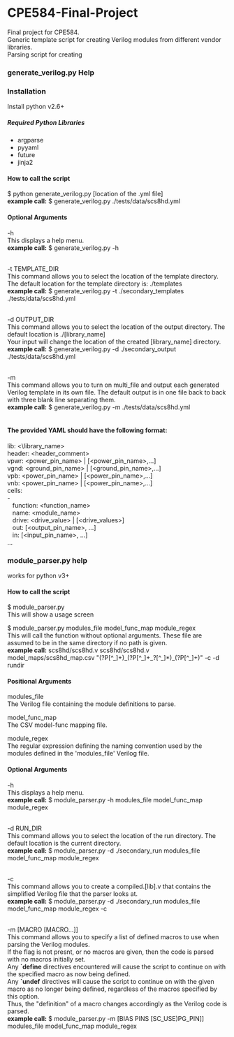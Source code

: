 # CPE584-Final-Project
Final project for CPE584.  
Generic template script for creating Verilog modules from different vendor libraries.   
Parsing script for creating


### generate_verilog.py Help
### Installation
Install python v2.6+    
##### Required Python Libraries
- argparse   
- pyyaml  
- future  
- jinja2

#### How to call the script
$ python generate_verilog.py [location of the .yml file]  
**example call:** $ generate_verilog.py ./tests/data/scs8hd.yml
#### Optional Arguments   

-h   
This displays a help menu.    
**example call:** $ generate_verilog.py -h
&nbsp;  
&nbsp;

-t TEMPLATE_DIR   
This command allows you to select the location of the template directory. The default location for the template directory is: ./templates   
**example call:** $ generate_verilog.py -t ./secondary_templates ./tests/data/scs8hd.yml
&nbsp;  
&nbsp;

-d OUTPUT_DIR   
This command allows you to select the location of the output directory. The default location is ./[library_name]    
Your input will change the location of the created [library_name] directory.  
**example call:** $ generate_verilog.py -d ./secondary_output ./tests/data/scs8hd.yml
&nbsp;  
&nbsp;

-m   
This command allows you to turn on multi_file and output each generated Verilog template in its own file. The default output is in one file back to back with three blank line separating them.  
**example call:** $ generate_verilog.py -m ./tests/data/scs8hd.yml
&nbsp;  
&nbsp;

#### The provided YAML should have the following format:

lib: <\library_name>  
header: \<header_comment>   
vpwr: \<power_pin_name> | [\<power_pin_name>,...]   
vgnd: \<ground_pin_name> | [\<ground_pin_name>,...]   
vpb: \<power_pin_name> | [\<power_pin_name>,...]    
vnb: \<power_pin_name> | [\<power_pin_name>,...]    
cells:   
\-  
&nbsp;&nbsp;  function: \<function_name>  
&nbsp;&nbsp;  name: \<module_name>  
&nbsp;&nbsp;  drive: \<drive_value> | [\<drive_values>]   
&nbsp;&nbsp;  out: [\<output_pin_name>, ...]  
&nbsp;&nbsp;  in: [\<input_pin_name>, ...]  
...

### module_parser.py help
works for python v3+   


#### How to call the script
$ module_parser.py   
This will show a usage screen
&nbsp;  

$ module_parser.py modules_file model_func_map module_regex  
This will call the function without optional arguments. These file are assumed to be in the same directory if no path is given.     
**example call:** scs8hd/scs8hd.v scs8hd/scs8hd.v model_maps/scs8hd_map.csv "(?P<lib>[^\_]+)\_(?P<base>[^\_]+\_?[^\_]\*)\_(?P<drive>[^\_]+)" -c -d rundir


#### Positional Arguments
modules_file  
The Verilog file containing the module definitions to parse.
&nbsp;  

model_func_map  
The CSV model-func mapping file.
&nbsp;  

module_regex  
The regular expression defining the naming convention used by the modules defined in the 'modules_file' Verilog file.
&nbsp;  
#### Optional Arguments

-h   
This displays a help menu.    
**example call:** $ module_parser.py -h modules_file model_func_map module_regex
&nbsp;  
&nbsp;

-d RUN_DIR   
This command allows you to select the location of the run directory. The default location is the current directory.    
**example call:** $ module_parser.py -d ./secondary_run modules_file model_func_map module_regex
&nbsp;  
&nbsp;

-c    
This command allows you to create a compiled.[lib].v that contains the simplified Verilog file that the parser looks at.    
**example call:** $ module_parser.py -d ./secondary_run modules_file model_func_map module_regex -c
&nbsp;  
&nbsp;

-m [MACRO [MACRO...]]   
This command allows you to specify a list of defined macros to use when parsing the Verilog modules.   
If the flag is not presnt, or no macros are given, then the code is parsed with no macros initially set.  
Any **\`define** directives encountered will cause the script to continue on with the specified macro as now being defined.   
Any **\`undef** directives will cause the script to continue on with the given macro as no longer being defined, regardless of the macros specified by this option.   
Thus, the "definition" of a macro changes accordingly as the Verilog code is parsed.   
**example call:** $ module_parser.py -m [BIAS PINS [SC_USE)PG_PIN]] modules_file model_func_map module_regex
&nbsp;  
&nbsp;
